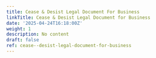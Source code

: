 ```yaml
---
title: Cease & Desist Legal Document For Business
linkTitle: Cease & Desist Legal Document for Business
date: '2025-04-24T16:18:00Z'
weight: 1
description: No content
draft: false
ref: cease--desist-legal-document-for-business
---
```


